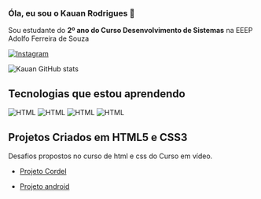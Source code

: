### Óla, eu sou o Kauan Rodrigues 🤙

Sou estudante do <strong>2º ano do Curso Desenvolvimento de Sistemas</strong> na EEEP Adolfo Ferreira de Souza

[![Instagram](https://img.shields.io/badge/Instagram-E4405F?style=for-the-badge&logo=instagram&logoColor=white)](https://www.instagram.com/kauan_mrl/)

![Kauan GitHub stats](https://github-readme-stats.vercel.app/api?username=Kauanrodrigues01&show_icons=true&theme=dracula)

## Tecnologias que estou aprendendo

![HTML](https://img.shields.io/badge/HTML5-E34F26?style=for-the-badge&logo=html5&logoColor=white)  ![HTML](https://img.shields.io/badge/CSS3-1572B6?style=for-the-badge&logo=css3&logoColor=white)  ![HTML](https://img.shields.io/badge/JavaScript-F7DF1E?style=for-the-badge&logo=javascript&logoColor=black) ![HTML]((https://img.shields.io/badge/Python-14354C?style=for-the-badge&logo=python&logoColor=white))

## Projetos Criados em HTML5 e CSS3

Desafios propostos no curso de html e css do Curso em vídeo.
- [Projeto Cordel](https://kauanrodrigues01.github.io/projeto-cordel/)

- [Projeto android](https://kauanrodrigues01.github.io/projeto-android/)
